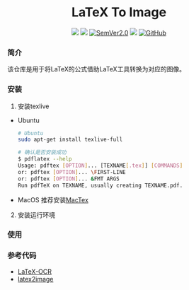 <div align="center">
  <div align="center">
    <h1><b> LaTeX To Image</b></h1>
  </div>
  <a href=""><img src="https://img.shields.io/badge/Python->=3.6,<3.12-aff.svg"></a>
  <a href=""><img src="https://img.shields.io/badge/OS-Linux%2C%20Mac%2C%20Win-pink.svg"></a>
  <a href="https://semver.org/"><img alt="SemVer2.0" src="https://img.shields.io/badge/SemVer-2.0-brightgreen"></a>
  <a href="https://github.com/psf/black"><img src="https://img.shields.io/badge/code%20style-black-000000.svg"></a>
  <a href="https://github.com/RapidAI/TableStructureRec/blob/c41bbd23898cb27a957ed962b0ffee3c74dfeff1/LICENSE"><img alt="GitHub" src="https://img.shields.io/badge/license-Apache 2.0-blue"></a>

</div>

### 简介
该仓库是用于将LaTeX的公式借助LaTeX工具转换为对应的图像。


### 安装
1. 安装texlive
- Ubuntu
    ```bash
    # Ubuntu
    sudo apt-get install texlive-full

    # 确认是否安装成功
    $ pdflatex --help
    Usage: pdftex [OPTION]... [TEXNAME[.tex]] [COMMANDS]
    or: pdftex [OPTION]... \FIRST-LINE
    or: pdftex [OPTION]... &FMT ARGS
    Run pdfTeX on TEXNAME, usually creating TEXNAME.pdf.
    ```
- MacOS
推荐安装[MacTex](https://tug.org/mactex/mactex-download.html)


2. 安装运行环境


### 使用



### 参考代码
- [LaTeX-OCR](https://github.com/lukas-blecher/LaTeX-OCR/blob/main/pix2tex/dataset/latex2png.py)
- [latex2image](https://pypi.org/project/latex2image/#description)